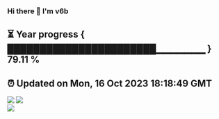 ### Hi there 👋  I'm v6b  
⏳ Year progress { ███████████████████████▁▁▁▁▁▁▁ } 79.11 %
---
⏰ Updated on Mon, 16 Oct 2023 18:18:49 GMT
---
![](https://github-readme-stats.vercel.app/api?username=v6b&bg_color=30,e96443,904e95&title_color=fff&text_color=fff&layout=compact)
![](https://github-readme-stats.vercel.app/api/top-langs/?username=v6b&layout=compact&bg_color=30,e96443,904e95&title_color=fff&text_color=fff)  
![](https://gcore.jsdelivr.net/gh/v6b/v6b@main/assets/github-contribution-grid-snake.svg)

